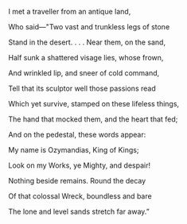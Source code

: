 ---
---

I met a traveller from an antique land,  

Who said—"Two vast and trunkless legs of stone  

Stand in the desert. . . . Near them, on the sand,  

Half sunk a shattered visage lies, whose frown,  

And wrinkled lip, and sneer of cold command,  

Tell that its sculptor well those passions read  

Which yet survive, stamped on these lifeless things,  

The hand that mocked them, and the heart that fed;  

And on the pedestal, these words appear:  

My name is Ozymandias, King of Kings;  

Look on my Works, ye Mighty, and despair!  

Nothing beside remains. Round the decay  

Of that colossal Wreck, boundless and bare  

The lone and level sands stretch far away.”